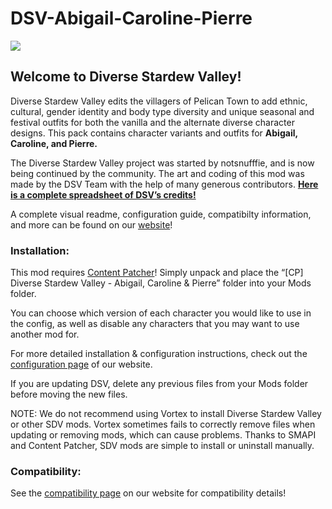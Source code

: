 # DSV-Abigail-Caroline-Pierre

![](https://camo.githubusercontent.com/578e9f80799d4b17f46a394e8b40cc0d3dcec1f30b2fd0dcd02694ca5bda43ea/68747470733a2f2f6d656469612e646973636f72646170702e6e65742f6174746163686d656e74732f3639373632313132333237373532303931372f3739303538303131353331343034393036342f62616e6e65722e706e673f77696474683d31303230266865696768743d323931)

## Welcome to Diverse Stardew Valley!

Diverse Stardew Valley edits the villagers of Pelican Town to add ethnic, cultural, gender identity and body type diversity and unique seasonal and festival outfits for both the vanilla and the alternate diverse character designs. This pack contains character variants and outfits for **Abigail, Caroline, and Pierre.**

The Diverse Stardew Valley project was started by notsnufffie, and is now being continued by the community. The art and coding of this mod was made by the DSV Team with the help of many generous contributors. **[Here is a complete spreadsheet of DSV’s credits!](https://docs.google.com/spreadsheets/d/10e0GPMcKTrzAm93Uhn17ElejMpiuwxh2t-utQvrR66M/edit#gid=5373728﻿)**

A complete visual readme, configuration guide, compatibilty information, and more can be found on our [website](https://diversestardewvalley.weebly.com/)!

### Installation:
This mod requires [Content Patcher](https://www.nexusmods.com/stardewvalley/mods/1915)﻿! Simply unpack and place the “[CP] Diverse Stardew Valley - Abigail, Caroline & Pierre” folder into your Mods folder. 

You can choose which version of each character you would like to use in the config, as well as disable any characters that you may want to use another mod for.

For more detailed installation & configuration instructions, check out the [configuration page](https://diversestardewvalley.weebly.com/configuration.html) of our website.

If you are updating DSV, delete any previous files from your Mods folder before moving the new files.

NOTE: We do not recommend using Vortex to install Diverse Stardew Valley or other SDV mods. Vortex sometimes fails to correctly remove files when updating or removing mods, which can cause problems. Thanks to SMAPI and Content Patcher, SDV mods are simple to install or uninstall manually.

### Compatibility:

See the [compatibility page](https://diversestardewvalley.weebly.com/compatibility.html) on our website for compatibility details!

